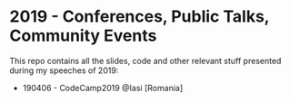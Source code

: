 # 2019 - Conferences, Public Talks, Community Events

This repo contains all the slides, code and other relevant stuff presented during my speeches of 2019:

- 190406 - CodeCamp2019 @Iasi [Romania]